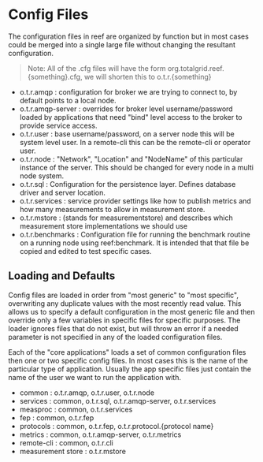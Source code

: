 # Config Files #

The configuration files in reef are organized by function but in most cases could be merged into a single large file
without changing the resultant configuration.

> Note: All of the .cfg files will have the form org.totalgrid.reef.{something}.cfg, we will shorten this to
> o.t.r.{something}

* o.t.r.amqp : configuration for broker we are trying to connect to, by default points to a local node.
* o.t.r.amqp-server : overrides for broker level username/password loaded by applications that need "bind" level access
  to the broker to provide service access.
* o.t.r.user : base username/password, on a server node this will be system level user. In a remote-cli this can be
  the remote-cli or operator user.
* o.t.r.node : "Network", "Location" and "NodeName" of this particular instance of the server. This should be changed for
  every node in a multi node system.
* o.t.r.sql  : Configuration for the persistence layer. Defines database driver and server location.
* o.t.r.services : service provider settings like how to publish metrics and how many measurements to allow in measurement
  store.
* o.t.r.mstore : (stands for measurementstore) and describes which measurement store implementations we should use
* o.t.r.benchmarks : Configuration file for running the benchmark routine on a running node using reef:benchmark. It is
  intended that that file be copied and edited to test specific cases.

## Loading and Defaults ##

Config files are loaded in order from "most generic" to "most specific", overwriting any duplicate values with the most
recently read value. This allows us to specify a default configuration in the most generic file and then override only
a few variables in specific files for specific purposes. The loader ignores files that do not exist, but will throw
an error if a needed parameter is not specified in any of the loaded configuration files.

Each of the "core applications" loads a set of common configuration files then one or two specific config files. In most
cases this is the name of the particular type of application. Usually the app specific files just contain the name of
the user we want to run the application with.

* common : o.t.r.amqp, o.t.r.user, o.t.r.node
* services : common, o.t.r.sql, o.t.r.amqp-server, o.t.r.services
* measproc : common, o.t.r.services
* fep : common, o.t.r.fep
* protocols : common, o.t.r.fep, o.t.r.protocol.{protocol name}
* metrics : common, o.t.r.amqp-server, o.t.r.metrics
* remote-cli : common, o.t.r.cli
* measurement store : o.t.r.mstore
